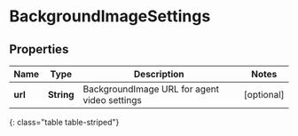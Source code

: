# BackgroundImageSettings


## Properties

| Name | Type | Description | Notes |
| ------------ | ------------- | ------------- | ------------- |
| **url** | **String** | BackgroundImage URL for agent video settings |  [optional] |
{: class="table table-striped"}



